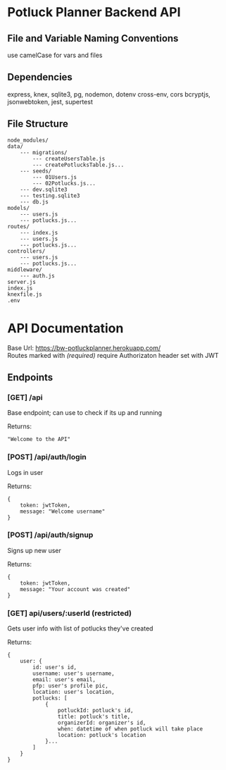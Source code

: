 # Potluck Planner Backend API

## File and Variable Naming Conventions
use camelCase for vars and files

## Dependencies
express, knex, sqlite3, pg, nodemon, dotenv cross-env, cors
bcryptjs, jsonwebtoken, jest, supertest

## File Structure
```
node_modules/
data/
    --- migrations/
        --- createUsersTable.js
        --- createPotlucksTable.js...
    --- seeds/
        --- 01Users.js
        --- 02Potlucks.js...
    --- dev.sqlite3
    --- testing.sqlite3
    --- db.js
models/
    --- users.js
    --- potlucks.js...
routes/
    --- index.js
    --- users.js
    --- potlucks.js...
controllers/
    --- users.js
    --- potlucks.js...
middleware/
    --- auth.js
server.js
index.js
knexfile.js
.env
```

# API Documentation

Base Url: https://bw-potluckplanner.herokuapp.com/  
Routes marked with *(required)* require Authorizaton header set with JWT

## Endpoints

### **[GET] /api**
Base endpoint; can use to check if its up and running

Returns: 
``` 
"Welcome to the API"
```

### **[POST] /api/auth/login**
Logs in user

Returns:

    {
        token: jwtToken,
        message: "Welcome username"
    }

### **[POST] /api/auth/signup**
Signs up new user

Returns:

    {
        token: jwtToken,
        message: "Your account was created"
    }

### **[GET] api/users/:userId (restricted)**
Gets user info with list of potlucks they've created

Returns:

    {
        user: {
            id: user's id,
            username: user's username,
            email: user's email,
            pfp: user's profile pic,
            location: user's location,
            potlucks: [
                {
                    potluckId: potluck's id,
                    title: potluck's title,
                    organizerId: organizer's id,
                    when: datetime of when potluck will take place
                    location: potluck's location
                }...
            ]
        }
    }
    